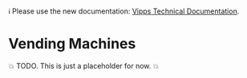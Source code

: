 <!-- START_METADATA
---
title: Vending Machines
sidebar_position: 10
---
END_METADATA -->

<!-- START_COMMENT -->

ℹ️ Please use the new documentation:
[Vipps Technical Documentation](https://vippsas.github.io/vipps-developer-docs/).

<!-- END_COMMENT -->

# Vending Machines

💥 TODO. This is just a placeholder for now. 💥
